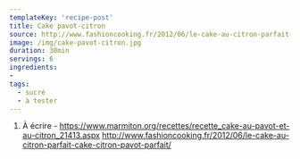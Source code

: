 ```yaml
---
templateKey: 'recipe-post'
title: Cake pavot-citron
source: http://www.fashioncooking.fr/2012/06/le-cake-au-citron-parfait-cake-citron-pavot-parfait/
image: /img/cake-pavot-citron.jpg
duration: 30min
servings: 6
ingredients:
- 
tags:
  - sucré
  - à tester
---
```

1. À écrire - 
https://www.marmiton.org/recettes/recette_cake-au-pavot-et-au-citron_21413.aspx
http://www.fashioncooking.fr/2012/06/le-cake-au-citron-parfait-cake-citron-pavot-parfait/
